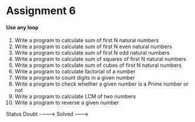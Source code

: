 #  Assignment 6  #
#### Use any loop ####
1. Write a program to calculate sum of first N natural numbers
2. Write a program to calculate sum of first N even natural numbers
3. Write a program to calculate sum of first N odd natural numbers
4. Write a program to calculate sum of squares of first N natural numbers
5. Write a program to calculate sum of cubes of first N natural numbers
6. Write a program to calculate factorial of a number
7. Write a program to count digits in a given number
8. Write a program to check whether a given number is a Prime number or
not
9. Write a program to calculate LCM of two numbers
10. Write a program to reverse a given number

Status 
Doubt ---->
Solved --->
